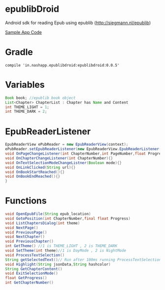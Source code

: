 # epublibDroid
Android sdk for reading Epub using epublib (http://siegmann.nl/epublib)

[Sample App Code](https://github.com/AvinashSKaranth/epublibDroid/blob/master/app/src/main/java/in/nashapp/epublibdemo/ReaderActivity.java)

# Gradle

```
compile 'in.nashapp.epublibdroid:epublibdroid:0.0.5'
```

# Variables
```java
Book book; //epublib book object
List<Chapter> ChapterList : Chapter has Name and Content
int THEME_LIGHT = 1;
int THEME_DARK = 2;
```

# EpubReaderListener
```java
EpubReaderView ePubReader = new EpubReaderView(context);
ePubReader.setEpubReaderListener(new EpubReaderView.EpubReaderListener() {
void OnPageChangeListener(int ChapterNumber,int PageNumber,float ProgressStart,float ProgressEnd)
void OnChapterChangeListener(int ChapterNumber){}
void OnTextSelectionModeChangeListner(Boolean mode){}
void OnLinkClicked(String url){}
void OnBookStartReached(){}
void OnBookEndReached(){}
}
```

# Functions
```java
void OpenEpubFile(String epub_location)
void GotoPosition(int ChapterNumber,final float Progress)
void ListChaptersDialog(int theme)
void NextPage()
void PreviousPage()
void NextChapter()
void PreviousChapter()
int GetTheme() //1 is THEME_LIGHT , 2 is THEME_DARK 
void SetTheme(int theme)//1 is DayMode , 2 is NightMode
void ProcessTextSelection()
String getSelectedText()// Run after 100ms running ProcessTextSelection()
void Highlight(String jsonData,String hashcolor)
String GetChapterContent()
void ExitSelectionMode()
float GetProgress()
int GetChapterNumber()
```
